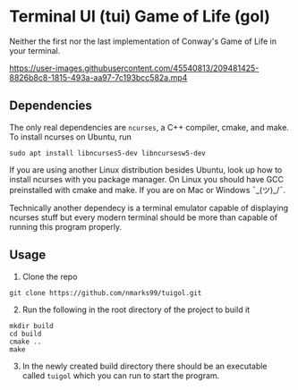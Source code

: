 # Terminal UI (tui) Game of Life (gol)
Neither the first nor the last implementation of Conway's Game of Life in your terminal.

https://user-images.githubusercontent.com/45540813/209481425-8826b8c8-1815-493a-aa97-7c193bcc582a.mp4

## Dependencies

The only real dependencies are `ncurses`, a C++ compiler, cmake, and make.
To install ncurses on Ubuntu, run 
```
sudo apt install libncurses5-dev libncursesw5-dev
```
If you are using another Linux distribution besides Ubuntu, look up how to install 
ncurses with you package manager. On Linux you should have GCC preinstalled with cmake and make.
If you are on Mac or Windows ¯\_(ツ)_/¯.

Technically another dependecy is a terminal emulator capable of displaying ncurses stuff 
but every modern terminal should be more than capable of running this program properly.

## Usage
1. Clone the repo
```
git clone https://github.com/nmarks99/tuigol.git
```
2. Run the following in the root directory of the project to build it 
```
mkdir build 
cd build
cmake ..
make
```
3. In the newly created build directory there should be an executable called `tuigol`
which you can run to start the program.

